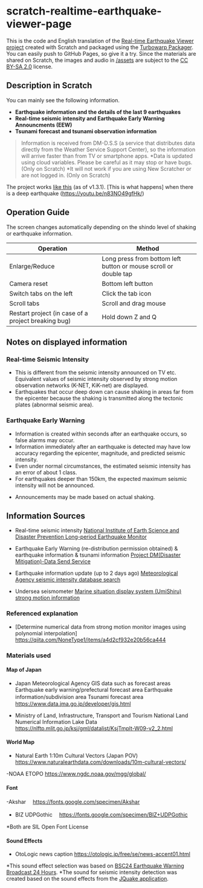 # scratch-realtime-earthquake-viewer-page

This is the code and English translation of the [Real-time Earthquake Viewer project](https://scratch.mit.edu/projects/636244032) created with Scratch and packaged using the [Turbowarp Packager](https://packager.turbowarp.org/#636244032).
You can easily push to GitHub Pages, so give it a try. Since the materials are shared on Scratch, the images and audio in [/assets](https://github.com/kotoho7/scratch-realtime-earthquake-viewer-page/tree/main/assets) are subject to the [CC BY-SA 2.0](https://creativecommons.org/licenses/by-sa/2.0/deed.ja) license.

## Description in Scratch

You can mainly see the following information.

- **Earthquake information and the details of the last 9 earthquakes**
- **Real-time seismic intensity and Earthquake Early Warning Announcments (EEW)**
- **Tsunami forecast and tsunami observation information**

> Information is received from DM-D.S.S (a service that distributes data directly from the Weather Service Support Center), so the information will arrive faster than from TV or smartphone apps.
> *Data is updated using cloud variables. Please be careful as it may stop or have bugs. (Only on Scratch)
> *It will not work if you are using New Scratcher or are not logged in. (Only on Scratch)

The project works [like this](https://youtu.be/83u_s1SKq1I) (as of v1.3.1). [This is what happens] when there is a deep earthquake (https://youtu.be/n83NO49gfHk/)

## Operation Guide

The screen changes automatically depending on the shindo level of shaking or earthquake information.

|Operation|Method|
|---|---|
|Enlarge/Reduce|Long press from bottom left button or mouse scroll or double tap|
|Camera reset|Bottom left button|
|Switch tabs on the left|Click the tab icon|
|Scroll tabs|Scroll and drag mouse|
|Restart project (in case of a project breaking bug)|Hold down Z and Q|

## Notes on displayed information

### Real-time Seismic Intensity

- This is different from the seismic intensity announced on TV etc. Equivalent values of seismic intensity observed by strong motion observation networks (K-NET, KiK-net) are displayed.
- Earthquakes that occur deep down can cause shaking in areas far from the epicenter because the shaking is transmitted along the tectonic plates (abnormal seismic area).

### Earthquake Early Warning

- Information is created within seconds after an earthquake occurs, so false alarms may occur.
- Information immediately after an earthquake is detected may have low accuracy regarding the epicenter, magnitude, and predicted seismic intensity.
- Even under normal circumstances, the estimated seismic intensity has an error of about 1 class.
- For earthquakes deeper than 150km, the expected maximum seismic intensity will not be announced.
* Announcements may be made based on actual shaking.

## Information Sources

- Real-time seismic intensity
[National Institute of Earth Science and Disaster Prevention Long-period Earthquake Monitor](https://www.lmoni.bosai.go.jp/monitor/)

- Earthquake Early Warning (re-distribution permission obtained) & earthquake information & tsunami information
[Project DM(Disaster Mitigation)-Data Send Service](https://dmdata.jp/docs/telegrams/)
- Earthquake information update (up to 2 days ago)
[Meteorological Agency seismic intensity database search](https://www.data.jma.go.jp/svd/eqdb/data/shindo/)

- Undersea seismometer
[Marine situation display system (UmiShiru) strong motion information](https://www.msil.go.jp/)

### Referenced explanation

- [Determine numerical data from strong motion monitor images using polynomial interpolation]
<https://qiita.com/NoneType1/items/a4d2cf932e20b56ca444>

### Materials used

#### Map of Japan

- Japan Meteorological Agency GIS data such as forecast areas
Earthquake early warning/prefectural forecast area
Earthquake information/subdivision area
Tsunami forecast area
　<https://www.data.jma.go.jp/developer/gis.html>

- Ministry of Land, Infrastructure, Transport and Tourism National Land Numerical Information Lake Data
<https://nlftp.mlit.go.jp/ksj/gml/datalist/KsjTmplt-W09-v2_2.html>

#### World Map

- Natural Earth 1:10m Cultural Vectors (Japan POV)
<https://www.naturalearthdata.com/downloads/10m-cultural-vectors/>

-NOAA ETOPO
<https://www.ngdc.noaa.gov/mgg/global/>

#### Font

-Akshar
　<https://fonts.google.com/specimen/Akshar>
- BIZ UDPGothic
　<https://fonts.google.com/specimen/BIZ+UDPGothic>

*Both are SIL Open Font License

#### Sound Effects

- OtoLogic news caption
<https://otologic.jp/free/se/news-accent01.html>

*This sound effect selection was based on [BSC24 Earthquake Warning Broadcast 24 Hours](https://ch.nicovideo.jp/bousai-share).
*The sound for seismic intensity detection was created based on the sound effects from the [JQuake application](https://jquake.net/).
